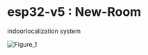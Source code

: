 # esp32-v5 : New-Room
indoorlocalization system

![Figure_1](https://github.com/user-attachments/assets/e3930069-bd74-4271-abbb-cf8a52917347)
